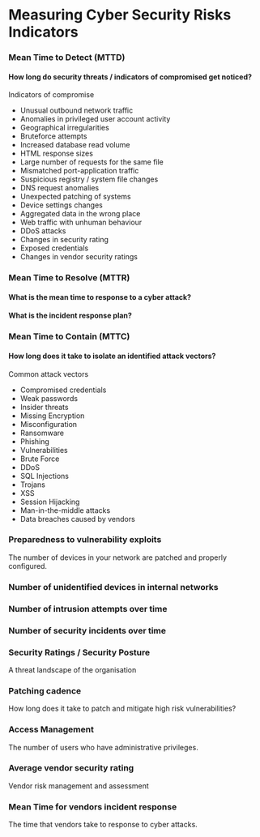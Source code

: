 # Measuring Cyber Security Risks Indicators

### Mean Time to Detect (MTTD)

#### How long do security threats / indicators of compromised get noticed?

Indicators of compromise

* Unusual outbound network traffic
* Anomalies in privileged user account activity
* Geographical irregularities
* Bruteforce attempts
* Increased database read volume
* HTML response sizes
* Large number of requests for the same file
* Mismatched port-application traffic
* Suspicious registry / system file changes
* DNS request anomalies
* Unexpected patching of systems
* Device settings changes
* Aggregated data in the wrong place
* Web traffic with unhuman behaviour
* DDoS attacks
* Changes in security rating
* Exposed credentials
* Changes in vendor security ratings

###

### Mean Time to Resolve (MTTR)

#### What is the mean time to response to a cyber attack?

#### What is the incident response plan?

###

### Mean Time to Contain (MTTC)

#### How long does it take to isolate an identified attack vectors?

Common attack vectors

* Compromised credentials
* Weak passwords
* Insider threats
* Missing Encryption
* Misconfiguration
* Ransomware
* Phishing
* Vulnerabilities
* Brute Force
* DDoS
* SQL Injections
* Trojans
* XSS
* Session Hijacking
* Man-in-the-middle attacks
* Data breaches caused by vendors

###

### Preparedness to vulnerability exploits

The number of devices in your network are patched and properly configured.



###

### Number of unidentified devices in internal networks



###

### Number of intrusion attempts over time



###

### Number of security incidents over time



###

### Security Ratings / Security Posture&#x20;

A threat landscape of the organisation

###

### Patching cadence

How long does it take to patch and mitigate high risk vulnerabilities?



###

### Access Management

The number of users who have administrative privileges.

###

### Average vendor security rating

Vendor risk management and assessment

###

### Mean Time for vendors incident response

The time that vendors take to response to cyber attacks.
